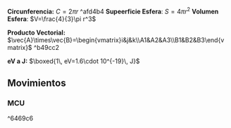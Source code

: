 
**Circunferencia:** $C=2\pi r$ ^afd4b4
**Supeerficie Esfera**: $S=4\pi r^2$
**Volumen Esfera**: $V=\frac{4}{3}\pi r^3$

**Producto Vectorial:** $\vec{A}\times\vec{B}=\begin{vmatrix}i&j&k\\A1&A2&A3\\B1&B2&B3\end{vmatrix}$ ^b49cc2

**eV a J:** $\boxed{1\, eV=1.6\cdot 10^{-19}\, J}$
## Movimientos

### MCU

^6469c6
